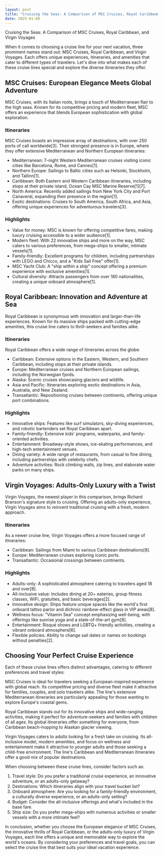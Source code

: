 ```yaml
---
layout: post
title: "Cruising the Seas: A Comparison of MSC Cruises, Royal Caribbean, and Virgin Voyages"
date: 2025-01-08
---
```

Cruising the Seas: A Comparison of MSC Cruises, Royal Caribbean, and Virgin Voyages

When it comes to choosing a cruise line for your next vacation, three prominent names stand out: MSC Cruises, Royal Caribbean, and Virgin Voyages. Each offers unique experiences, itineraries, and amenities that cater to different types of travelers. Let's dive into what makes each of these cruise lines special and explore the diverse itineraries they offer.

## MSC Cruises: European Elegance Meets Global Adventure

MSC Cruises, with its Italian roots, brings a touch of Mediterranean flair to the high seas. Known for its competitive pricing and modern fleet, MSC offers an experience that blends European sophistication with global exploration.

### Itineraries

MSC Cruises boasts an impressive array of destinations, with over 250 ports of call worldwide[3]. Their strongest presence is in Europe, where they offer extensive Mediterranean and Northern European itineraries:

- Mediterranean: 7-night Western Mediterranean cruises visiting iconic cities like Barcelona, Rome, and Cannes[1].
- Northern Europe: Sailings to Baltic cities such as Helsinki, Stockholm, and Tallinn[1].
- Caribbean: Both Eastern and Western Caribbean itineraries, including stops at their private island, Ocean Cay MSC Marine Reserve[1][7].
- North America: Recently added sailings from New York City and Port Canaveral, expanding their presence in the region[1].
- Exotic destinations: Cruises to South America, South Africa, and Asia, offering unique experiences for adventurous travelers[3].

### Highlights

- Value for money: MSC is known for offering competitive fares, making luxury cruising accessible to a wider audience[1].
- Modern fleet: With 22 innovative ships and more on the way, MSC caters to various preferences, from mega-ships to smaller, intimate vessels[1].
- Family-friendly: Excellent programs for children, including partnerships with LEGO and Chicco, and a "Kids Sail Free" offer[1].
- MSC Yacht Club: A "ship within a ship" concept offering a premium experience with exclusive amenities[1].
- Cultural diversity: Attracts passengers from over 180 nationalities, creating a unique onboard atmosphere[1].

## Royal Caribbean: Innovation and Adventure at Sea

Royal Caribbean is synonymous with innovation and larger-than-life experiences. Known for its massive ships packed with cutting-edge amenities, this cruise line caters to thrill-seekers and families alike.

### Itineraries

Royal Caribbean offers a wide range of itineraries across the globe:

- Caribbean: Extensive options in the Eastern, Western, and Southern Caribbean, including stops at their private islands.
- Europe: Mediterranean cruises and Northern European sailings, including the Norwegian fjords.
- Alaska: Scenic cruises showcasing glaciers and wildlife.
- Asia and Pacific: Itineraries exploring exotic destinations in Asia, Australia, and New Zealand.
- Transatlantic: Repositioning cruises between continents, offering unique port combinations.

### Highlights

- Innovative ships: Features like surf simulators, sky-diving experiences, and robotic bartenders set Royal Caribbean apart.
- Family-friendly: Extensive kids' programs, waterparks, and family-oriented activities.
- Entertainment: Broadway-style shows, ice-skating performances, and high-tech entertainment venues.
- Dining variety: A wide range of restaurants, from casual to fine dining, including partnerships with celebrity chefs.
- Adventure activities: Rock climbing walls, zip lines, and elaborate water parks on many ships.

## Virgin Voyages: Adults-Only Luxury with a Twist

Virgin Voyages, the newest player in this comparison, brings Richard Branson's signature style to cruising. Offering an adults-only experience, Virgin Voyages aims to reinvent traditional cruising with a fresh, modern approach.

### Itineraries

As a newer cruise line, Virgin Voyages offers a more focused range of itineraries:

- Caribbean: Sailings from Miami to various Caribbean destinations[8].
- Europe: Mediterranean cruises exploring iconic ports.
- Transatlantic: Occasional crossings between continents.

### Highlights

- Adults-only: A sophisticated atmosphere catering to travelers aged 18 and over[8].
- All-inclusive value: Includes dining at 20+ eateries, group fitness classes, WiFi, gratuities, and basic beverages[2].
- Innovative design: Ships feature unique spaces like the world's first onboard tattoo parlor and dichroic rainbow-effect glass in VIP areas[8].
- Wellness focus: "Vitamin Sea" concept emphasizing well-being, with offerings like sunrise yoga and a state-of-the-art gym[8].
- Entertainment: Risqué shows and LGBTQ+ friendly activities, creating a vibrant onboard atmosphere[6].
- Flexible policies: Ability to change sail dates or names on bookings without penalties[2].

## Choosing Your Perfect Cruise Experience

Each of these cruise lines offers distinct advantages, catering to different preferences and travel styles:

MSC Cruises is ideal for travelers seeking a European-inspired experience with global reach. Its competitive pricing and diverse fleet make it attractive for families, couples, and solo travelers alike. The line's extensive Mediterranean itineraries are particularly appealing for those wanting to explore Europe's coastal gems.

Royal Caribbean stands out for its innovative ships and wide-ranging activities, making it perfect for adventure-seekers and families with children of all ages. Its global itineraries offer something for everyone, from Caribbean beach-hopping to Alaskan glacier viewing.

Virgin Voyages caters to adults looking for a fresh take on cruising. Its all-inclusive model, modern amenities, and focus on wellness and entertainment make it attractive to younger adults and those seeking a child-free environment. The line's Caribbean and Mediterranean itineraries offer a good mix of popular destinations.

When choosing between these cruise lines, consider factors such as:

1. Travel style: Do you prefer a traditional cruise experience, an innovative adventure, or an adults-only getaway?
2. Destinations: Which itineraries align with your travel bucket list?
3. Onboard atmosphere: Are you looking for a family-friendly environment, a culturally diverse experience, or an adults-only setting?
4. Budget: Consider the all-inclusive offerings and what's included in the base fare.
5. Ship size: Do you prefer mega-ships with numerous activities or smaller vessels with a more intimate feel?

In conclusion, whether you choose the European elegance of MSC Cruises, the innovative thrills of Royal Caribbean, or the adults-only luxury of Virgin Voyages, each line offers a unique and memorable way to explore the world's oceans. By considering your preferences and travel goals, you can select the cruise line that best suits your ideal vacation experience.

